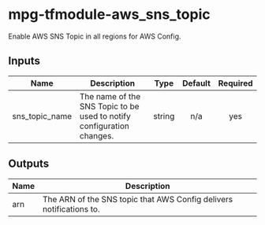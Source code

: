 # mpg-tfmodule-aws_sns_topic

Enable AWS SNS Topic in all regions for AWS Config.

<!-- BEGINNING OF PRE-COMMIT-TERRAFORM DOCS HOOK -->
## Inputs

| Name | Description | Type | Default | Required |
|------|-------------|:----:|:-----:|:-----:|
| sns\_topic\_name | The name of the SNS Topic to be used to notify configuration changes. | string | n/a | yes |

## Outputs

| Name | Description |
|------|-------------|
| arn | The ARN of the SNS topic that AWS Config delivers notifications to. |

<!-- END OF PRE-COMMIT-TERRAFORM DOCS HOOK -->
